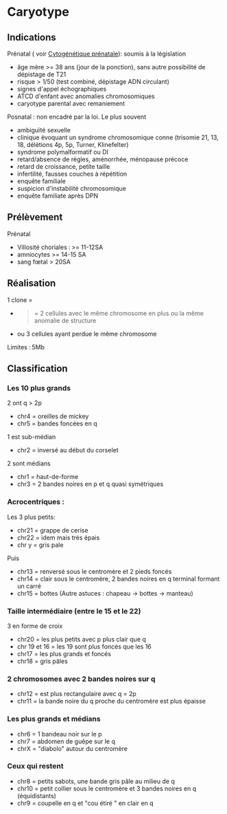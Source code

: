 
# Caryotype

## Indications

Prénatal ( voir [Cytogénétique prénatale](cytogenetique-prenatal.md)): soumis à la législation
- âge mère >= 38 ans (jour de la ponction), sans autre possibilité de dépistage de T21
- risque > 1/50 (test combiné, dépistage ADN circulant)
- signes d'appel échographiques
- ATCD d'enfant avec anomalies chromosomiques
- caryotype parental avec remaniement

Posnatal : non encadré par la loi. Le plus souvent
- ambiguïté sexuelle
- clinique évoquant un syndrome chromosomique conne (trisomie 21, 13, 18, délétions 4p, 5p, Turner, Klinefelter)
- syndrome polymalformatif ou DI
- retard/absence de règles, aménorrhée, ménopause précoce 
- retard de croissance, petite taille
- infertilité, fausses couches à répétition
- enquête familiale
- suspicion d'instabilité chromosomique
- enquête familiate après DPN

## Prélèvement
Prénatal
- Villosité choriales : >= 11-12SA
- amniocytes >= 14-15 SA
- sang fœtal > 20SA

## Réalisation
1 clone = 
- >= 2 cellules avec le même chromosome en plus ou la même anomalie de structure
- ou 3 cellules ayant perdue le même chromosome

Limites : 5Mb

## Classification

[](../images/caryotype.png)

### Les 10 plus grands

2 ont q >  2p
- chr4 = oreilles de mickey
- chr5 = bandes foncées en q

1 est sub-médian
- chr2 = inversé au début du corselet

2 sont médians
- chr1 = haut-de-forme
- chr3 = 2 bandes noires en p et q quasi symétriques

### Acrocentriques :

Les 3 plus petits:
- chr21 = grappe de cerise
- chr22 = idem mais très épais
- chr y = gris pale

Puis
- chr13 = renversé sous le centromère et 2 pieds foncés
- chr14 = clair sous le centromère, 2 bandes noires en q terminal formant un carré
- chr15 = bottes
(Autre astuces : chapeau -> bottes -> manteau)

### Taille intermédiaire (entre le 15 et le 22)

3 en forme de croix
- chr20 = les plus petits avec p plus clair que q
- chr 19 et 16 = les 19 sont plus foncés que les 16
- chr17 = les plus grands et foncés
- chr18 = gris pâles

### 2 chromosomes avec 2 bandes noires sur q

- chr12 = est plus rectangulaire avec q = 2p
- chr11 = la bande noire du q proche du centromère est plus épaisse

### Les plus grands et médians

- chr6 = 1 bandeau noir sur le p
- chr7 = abdomen de guêpe sur le q
- chrX = "diabolo" autour du centromère

### Ceux qui restent

- chr8 = petits sabots, une bande gris pâle au milieu de q
- chr10 = petit collier sous le centromère et 3 bandes noires en q (équidistants)
- chr9 = coupelle en q et "cou étiré " en clair en q
